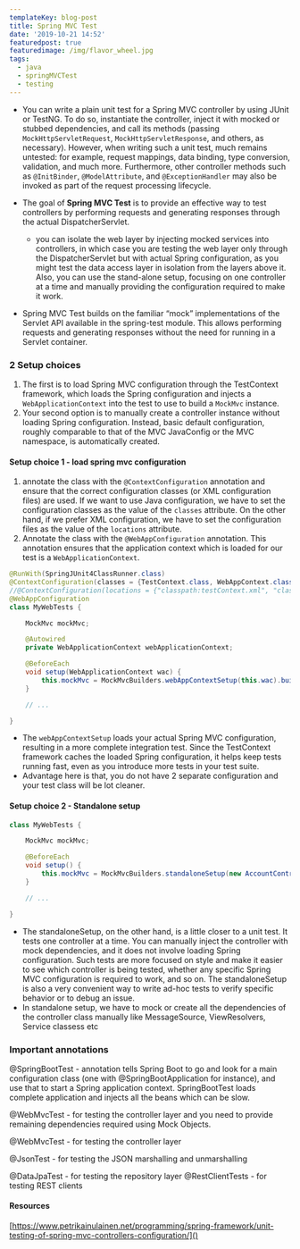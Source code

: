 ```yaml
---
templateKey: blog-post
title: Spring MVC Test
date: '2019-10-21 14:52'
featuredpost: true
featuredimage: /img/flavor_wheel.jpg
tags:
  - java
  - springMVCTest
  - testing
---
```

* You can write a plain unit test for a Spring MVC controller by using JUnit or TestNG. To do so, instantiate the controller, inject it with mocked or stubbed dependencies, and call its methods (passing `MockHttpServletRequest`, `MockHttpServletResponse`, and others, as necessary). However, when writing such a unit test, much remains untested: for example, request mappings, data binding, type conversion, validation, and much more. Furthermore, other controller methods such as `@InitBinder`, `@ModelAttribute`, and `@ExceptionHandler` may also be invoked as part of the request processing lifecycle.

* The goal of **Spring MVC Test** is to provide an effective way to test controllers by performing requests and generating responses through the actual DispatcherServlet.
  * you can isolate the web layer by injecting mocked services into controllers, in which case you are testing the web layer only through the DispatcherServlet but with actual Spring configuration, as you might test the data access layer in isolation from the layers above it. Also, you can use the stand-alone setup, focusing on one controller at a time and manually providing the configuration required to make it work.


* Spring MVC Test builds on the familiar “mock” implementations of the Servlet API available in the spring-test module. This allows performing requests and generating responses without the need for running in a Servlet container. 

### 2 Setup choices
1. The first is to load Spring MVC configuration through the TestContext framework, which loads the Spring configuration and injects a `WebApplicationContext` into the test to use to build a `MockMvc` instance.
2. Your second option is to manually create a controller instance without loading Spring configuration. Instead, basic default configuration, roughly comparable to that of the MVC JavaConfig or the MVC namespace, is automatically created. 

#### Setup choice 1 - load spring mvc configuration
1. annotate the class with the `@ContextConfiguration` annotation and ensure that the correct configuration classes (or XML configuration files) are used. If we want to use Java configuration, we have to set the configuration classes as the value of the `classes` attribute. On the other hand, if we prefer XML configuration, we have to set the configuration files as the value of the `locations` attribute.
2. Annotate the class with the `@WebAppConfiguration` annotation. This annotation ensures that the application context which is loaded for our test is a `WebApplicationContext`.
```java
@RunWith(SpringJUnit4ClassRunner.class)
@ContextConfiguration(classes = {TestContext.class, WebAppContext.class})
//@ContextConfiguration(locations = {"classpath:testContext.xml", "classpath:exampleApplicationContext-web.xml"})
@WebAppConfiguration
class MyWebTests {

    MockMvc mockMvc;

    @Autowired
    private WebApplicationContext webApplicationContext;

    @BeforeEach
    void setup(WebApplicationContext wac) {
        this.mockMvc = MockMvcBuilders.webAppContextSetup(this.wac).build();
    }

    // ...

}
```
* The `webAppContextSetup` loads your actual Spring MVC configuration, resulting in a more complete integration test. Since the TestContext framework caches the loaded Spring configuration, it helps keep tests running fast, even as you introduce more tests in your test suite.
* Advantage here is that, you do not have 2 separate configuration and your test class will be lot cleaner.

#### Setup choice 2 - Standalone setup
```java
class MyWebTests {

    MockMvc mockMvc;

    @BeforeEach
    void setup() {
        this.mockMvc = MockMvcBuilders.standaloneSetup(new AccountController()).build();
    }

    // ...

}
```
* The standaloneSetup, on the other hand, is a little closer to a unit test. It tests one controller at a time. You can manually inject the controller with mock dependencies, and it does not involve loading Spring configuration. Such tests are more focused on style and make it easier to see which controller is being tested, whether any specific Spring MVC configuration is required to work, and so on. The standaloneSetup is also a very convenient way to write ad-hoc tests to verify specific behavior or to debug an issue.
* In standalone setup, we have to mock or create all the dependencies of the controller class manually like MessageSource, ViewResolvers, Service classess etc

### Important annotations
@SpringBootTest - annotation tells Spring Boot to go and look for a main configuration class (one with @SpringBootApplication for instance), and use that to start a Spring application context. SpringBootTest loads complete application and injects all the beans which can be slow.

@WebMvcTest - for testing the controller layer and you need to provide remaining dependencies required using Mock Objects.

@WebMvcTest - for testing the controller layer

@JsonTest - for testing the JSON marshalling and unmarshalling

@DataJpaTest - for testing the repository layer
@RestClientTests - for testing REST clients

#### Resources
[https://www.petrikainulainen.net/programming/spring-framework/unit-testing-of-spring-mvc-controllers-configuration/]()
